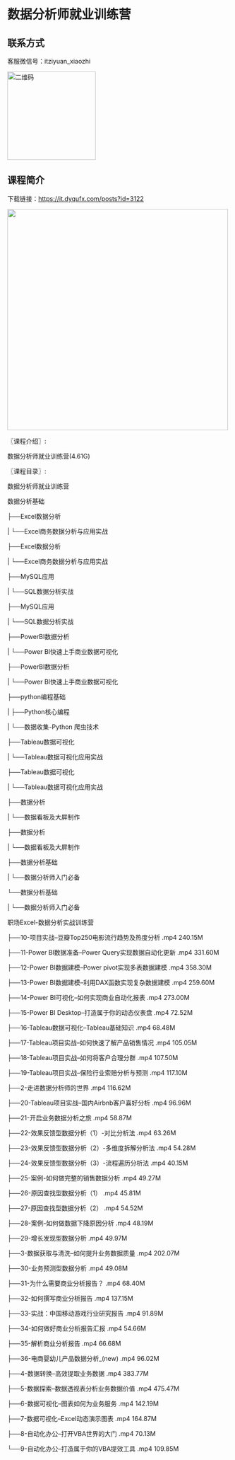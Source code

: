 # 数据分析师就业训练营

## 联系方式

客服微信号：itziyuan_xiaozhi

<img src="https://ziyuanyun.oss-cn-guangzhou.aliyuncs.com/common/20240614073449/666b82192834a.jpg" width="200" height="200" alt="二维码">

## 课程简介

下载链接：https://it.dyqufx.com/posts?id=3122

<img src="https://ziyuanyun.oss-cn-guangzhou.aliyuncs.com/yun/20240515185017/66449369af246.jpg" width="500" alt="">

  〖课程介绍〗:

 数据分析师就业训练营(4.61G)

 〖课程目录〗:

 数据分析师就业训练营



 数据分析基础

 ├──Excel数据分析

 | └──Excel商务数据分析与应用实战

 ├──Excel数据分析

 | └──Excel商务数据分析与应用实战

 ├──MySQL应用

 | └──SQL数据分析实战

 ├──MySQL应用

 | └──SQL数据分析实战

 ├──PowerBI数据分析

 | └──Power BI快速上手商业数据可视化

 ├──PowerBI数据分析

 | └──Power BI快速上手商业数据可视化

 ├──python编程基础

 | ├──Python核心编程

 | └──数据收集-Python 爬虫技术

 ├──Tableau数据可视化

 | └──Tableau数据可视化应用实战

 ├──Tableau数据可视化

 | └──Tableau数据可视化应用实战

 ├──数据分析

 | └──数据看板及大屏制作

 ├──数据分析

 | └──数据看板及大屏制作

 ├──数据分析基础

 | └──数据分析师入门必备

 └──数据分析基础

 | └──数据分析师入门必备

 职场Excel-数据分析实战训练营

 ├──10-项目实战&#8211;豆瓣Top250电影流行趋势及热度分析 .mp4 240.15M

 ├──11-Power BI数据准备&#8211;Power Query实现数据自动化更新 .mp4 331.60M

 ├──12-Power BI数据建模&#8211;Power pivot实现多表数据建模 .mp4 358.30M

 ├──13-Power BI数据建模&#8211;利用DAX函数实现复杂数据建模 .mp4 259.60M

 ├──14-Power BI可视化&#8211;如何实现商业自动化报表 .mp4 273.00M

 ├──15-Power BI Desktop&#8211;打造属于你的动态仪表盘 .mp4 72.52M

 ├──16-Tableau数据可视化&#8211;Tableau基础知识 .mp4 68.48M

 ├──17-Tableau项目实战&#8211;如何快速了解产品销售情况 .mp4 105.05M

 ├──18-Tableau项目实战&#8211;如何将客户合理分群 .mp4 107.50M

 ├──19-Tableau项目实战&#8211;保险行业索赔分析与预测 .mp4 117.10M

 ├──2-走进数据分析师的世界 .mp4 116.62M

 ├──20-Tableau项目实战&#8211;国内Airbnb客户喜好分析 .mp4 96.96M

 ├──21-开启业务数据分析之旅 .mp4 58.87M

 ├──22-效果反馈型数据分析（1）-对比分析法 .mp4 63.26M

 ├──23-效果反馈型数据分析（2）-多维度拆解分析法 .mp4 54.28M

 ├──24-效果反馈型数据分析（3）-流程遍历分析法 .mp4 40.15M

 ├──25-案例-如何做完整的销售数据分析 .mp4 49.27M

 ├──26-原因查找型数据分析（1） .mp4 45.81M

 ├──27-原因查找型数据分析（2） .mp4 54.52M

 ├──28-案例-如何做数据下降原因分析 .mp4 48.19M

 ├──29-增长发现型数据分析 .mp4 49.97M

 ├──3-数据获取与清洗&#8211;如何提升业务数据质量 .mp4 202.07M

 ├──30-业务预测型数据分析 .mp4 49.08M

 ├──31-为什么需要商业分析报告？ .mp4 68.40M

 ├──32-如何撰写商业分析报告 .mp4 137.15M

 ├──33-实战：中国移动游戏行业研究报告 .mp4 91.89M

 ├──34-如何做好商业分析报告汇报 .mp4 54.66M

 ├──35-解析商业分析报告 .mp4 66.68M

 ├──36-电商婴幼儿产品数据分析_(new) .mp4 96.02M

 ├──4-数据转换&#8211;高效提取业务数据 .mp4 383.77M

 ├──5-数据探索&#8211;数据透视表分析业务数据价值 .mp4 475.47M

 ├──6-数据可视化&#8211;图表如何为业务服务 .mp4 142.19M

 ├──7-数据可视化&#8211;Excel动态演示图表 .mp4 164.87M

 ├──8-自动化办公&#8211;打开VBA世界的大门 .mp4 70.13M

 └──9-自动化办公&#8211;打造属于你的VBA提效工具 .mp4 109.85M

  